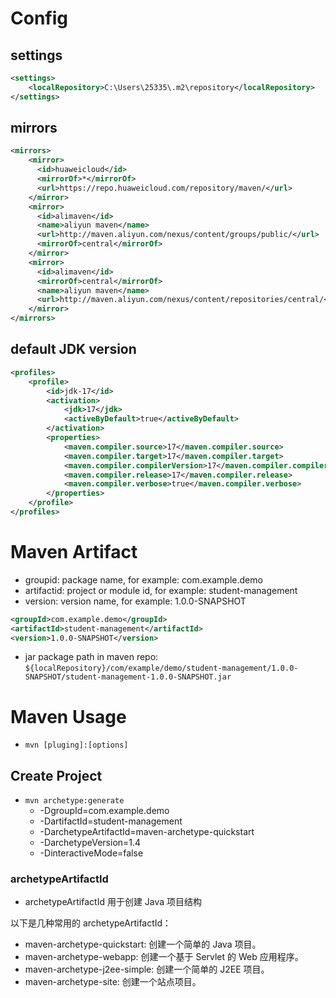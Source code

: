 # Config
## settings
```xml
<settings>
    <localRepository>C:\Users\25335\.m2\repository</localRepository>
</settings>
```
## mirrors
```xml
<mirrors>
    <mirror>
      <id>huaweicloud</id>
      <mirrorOf>*</mirrorOf>
      <url>https://repo.huaweicloud.com/repository/maven/</url>
    </mirror>
    <mirror>
      <id>alimaven</id>
      <name>aliyun maven</name>
      <url>http://maven.aliyun.com/nexus/content/groups/public/</url>
      <mirrorOf>central</mirrorOf>
    </mirror>
    <mirror>
      <id>alimaven</id>
      <mirrorOf>central</mirrorOf>
      <name>aliyun maven</name>
      <url>http://maven.aliyun.com/nexus/content/repositories/central/</url>
    </mirror>
</mirrors>
```
## default JDK version
```xml
<profiles>
    <profile>
        <id>jdk-17</id>
        <activation>
            <jdk>17</jdk>
            <activeByDefault>true</activeByDefault>
        </activation>
        <properties>
            <maven.compiler.source>17</maven.compiler.source>
            <maven.compiler.target>17</maven.compiler.target>
            <maven.compiler.compilerVersion>17</maven.compiler.compilerVersion>
            <maven.compiler.release>17</maven.compiler.release>
            <maven.compiler.verbose>true</maven.compiler.verbose>
        </properties>
    </profile>
</profiles>
```

# Maven Artifact
- groupid: package name, for example: com.example.demo
- artifactid: project or module id, for example: student-management
- version: version name, for example: 1.0.0-SNAPSHOT

```xml
<groupId>com.example.demo</groupId>
<artifactId>student-management</artifactId>
<version>1.0.0-SNAPSHOT</version>
```

- jar package path in maven repo: `${localRepository}/com/example/demo/student-management/1.0.0-SNAPSHOT/student-management-1.0.0-SNAPSHOT.jar`

# Maven Usage
- `mvn [pluging]:[options]`

## Create Project
- `mvn archetype:generate`
  - -DgroupId=com.example.demo 
  - -DartifactId=student-management
  - -DarchetypeArtifactId=maven-archetype-quickstart
  - -DarchetypeVersion=1.4
  - -DinteractiveMode=false


### archetypeArtifactId
- archetypeArtifactId 用于创建 Java 项目结构

以下是几种常用的 archetypeArtifactId：

- maven-archetype-quickstart: 创建一个简单的 Java 项目。
- maven-archetype-webapp: 创建一个基于 Servlet 的 Web 应用程序。
- maven-archetype-j2ee-simple: 创建一个简单的 J2EE 项目。
- maven-archetype-site: 创建一个站点项目。